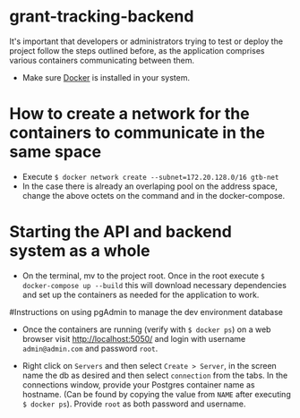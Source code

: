 # grant-tracking-backend

It's important that developers or administrators trying to test or deploy the project follow the 
steps outlined before, as the application comprises various containers communicating between them.

* Make sure [Docker](https://docs.docker.com/get-docker/) is installed in your system.
&nbsp; 

# How to create a network for the containers to communicate in the same space
* Execute ```$ docker network create --subnet=172.20.128.0/16 gtb-net``` 
* In the case there is already an overlaping pool on the address space, change the above octets on the 
command and in the docker-compose.

# Starting the API and backend system as a whole
* On the terminal, mv to the project root. Once in the root
execute ``$ docker-compose up --build`` this will download necessary dependencies and set up the containers as needed 
for the application to work.
&nbsp; 


#Instructions on using pgAdmin to manage the dev environment database

* Once the containers are running (verify with ``$ docker ps``) on a web browser visit 
[http://localhost:5050/](http://localhost:5050/) and login with username ``admin@admin.com`` and password ``root``.
&nbsp; 

  
* Right click on ``Servers`` and then select ``Create > Server``, in the screen name the db as desired and then select 
``connection`` from the tabs. In the connections window, provide your Postgres container name as hostname. 
(Can be found by copying the value from ``NAME`` after executing ``$ docker ps``). Provide ``root`` as 
both password and username.
